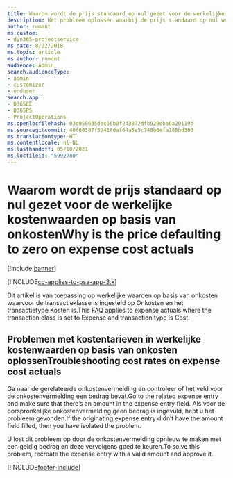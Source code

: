 ```yaml
---
title: Waarom wordt de prijs standaard op nul gezet voor de werkelijke kostenwaarden op basis van onkosten?
description: Het probleem oplossen waarbij de prijs standaard op nul wordt gezet voor werkelijke kostenwaarden op basis van onkosten.
author: rumant
ms.custom:
- dyn365-projectservice
ms.date: 8/22/2018
ms.topic: article
ms.author: rumant
audience: Admin
search.audienceType:
- admin
- customizer
- enduser
search.app:
- D365CE
- D365PS
- ProjectOperations
ms.openlocfilehash: 03c958635dec66b0f243872dfb929eba6a20119b
ms.sourcegitcommit: 40f68387f594180af64a5e5c748b6efa188bd300
ms.translationtype: HT
ms.contentlocale: nl-NL
ms.lasthandoff: 05/10/2021
ms.locfileid: "5992780"
---
```

# <a name="why-is-the-price-defaulting-to-zero-on-expense-cost-actuals"></a><span data-ttu-id="bc425-103">Waarom wordt de prijs standaard op nul gezet voor de werkelijke kostenwaarden op basis van onkosten</span><span class="sxs-lookup"><span data-stu-id="bc425-103">Why is the price defaulting to zero on expense cost actuals</span></span>

[!include [banner](../includes/psa-now-project-operations.md)]

[!INCLUDE[cc-applies-to-psa-app-3.x](../includes/cc-applies-to-psa-app-3x.md)]

<span data-ttu-id="bc425-104">Dit artikel is van toepassing op werkelijke waarden op basis van onkosten waarvoor de transactieklasse is ingesteld op Onkosten en het transactietype Kosten is.</span><span class="sxs-lookup"><span data-stu-id="bc425-104">This FAQ applies to expense actuals where the transaction class is set to Expense and transaction type is Cost.</span></span>

## <a name="troubleshooting-cost-rates-on-expense-cost-actuals"></a><span data-ttu-id="bc425-105">Problemen met kostentarieven in werkelijke kostenwaarden op basis van onkosten oplossen</span><span class="sxs-lookup"><span data-stu-id="bc425-105">Troubleshooting cost rates on expense cost actuals</span></span>

<span data-ttu-id="bc425-106">Ga naar de gerelateerde onkostenvermelding en controleer of het veld voor de onkostenvermelding een bedrag bevat.</span><span class="sxs-lookup"><span data-stu-id="bc425-106">Go to the related expense entry and make sure that there’s an amount in the expense entry field.</span></span> <span data-ttu-id="bc425-107">Als voor de oorspronkelijke onkostenvermelding geen bedrag is ingevuld, hebt u het probleem gevonden.</span><span class="sxs-lookup"><span data-stu-id="bc425-107">If the originating expense entry didn’t have the amount field filled, then you have isolated the problem.</span></span>
 
<span data-ttu-id="bc425-108">U lost dit probleem op door de onkostenvermelding opnieuw te maken met een geldig bedrag en deze vervolgens goed te keuren.</span><span class="sxs-lookup"><span data-stu-id="bc425-108">To solve this problem, recreate the expense entry with a valid amount and approve it.</span></span>


[!INCLUDE[footer-include](../includes/footer-banner.md)]